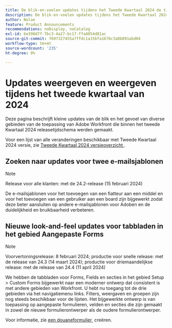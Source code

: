 ```yaml
---
title: De blik-en-voelen updates tijdens het Tweede Kwartaal 2024 de tijdkader van de versieversie
description: De blik-en-voelen updates tijdens het Tweede Kwartaal 2024 de tijdkader van de versieversie
author: Nolan
feature: Product Announcements
recommendations: noDisplay, noCatalog
exl-id: be398d7f-7bc3-4a27-bc17-ffa4054d81ac
source-git-commit: 7697327455a7ffdc1a15bfa1676c3a0b091abd04
workflow-type: tm+mt
source-wordcount: '235'
ht-degree: 0%

---
```


# Updates weergeven en weergeven tijdens het tweede kwartaal van 2024

Deze pagina beschrijft kleine updates van de blik en het gevoel van diverse gebieden van de toepassing van Adobe Workfront die binnen het tweede Kwartaal 2024 releasetijdschema werden gemaakt.

Voor een lijst van alle veranderingen beschikbaar met Tweede Kwartaal 2024 versie, zie [&#x200B; Tweede Kwartaal 2024 versieoverzicht &#x200B;](/help/quicksilver/product-announcements/product-releases/24-q2-release-activity/24-q2-release-overview.md).

## Zoeken naar updates voor twee e-mailsjablonen

>[!NOTE]
>
>Release voor alle klanten: met de 24.2-release (15 februari 2024)

De e-mailsjablonen voor het toevoegen van een fiatteur aan een middel en voor het toevoegen van een gebruiker aan een board zijn bijgewerkt zodat deze beter aansluiten op andere e-mailsjablonen voor Adoben en de duidelijkheid en bruikbaarheid verbeteren.

## Nieuwe look-and-feel updates voor tabbladen in het gebied Aangepaste Forms

>[!NOTE]
>
>Voorvertoningsrelease: 8 februari 2024; productie voor snelle release: met de release van 24.3 (14 maart 2024); productie voor driemaandelijkse release: met de release van 24.4 (11 april 2024)

We hebben de tabbladen voor Forms, Fields en secties in het gebied Setup > Custom Forms bijgewerkt naar een moderner ontwerp dat consistent is met andere gebieden van Workfront. U hebt nu toegang tot de drie gebieden via het navigatiemenu links. Filters, weergaven en groepen zijn nog steeds beschikbaar voor de lijsten. Het bijgewerkte ontwerp is van toepassing op aangepaste formulieren, velden en secties die zijn gemaakt in zowel de nieuwe formulierontwerper als de oudere formulierontwerper.

Voor informatie, zie [&#x200B; een douaneformulier &#x200B;](/help/quicksilver/administration-and-setup/customize-workfront/create-manage-custom-forms/form-designer/design-a-form/design-a-form.md) creëren.
